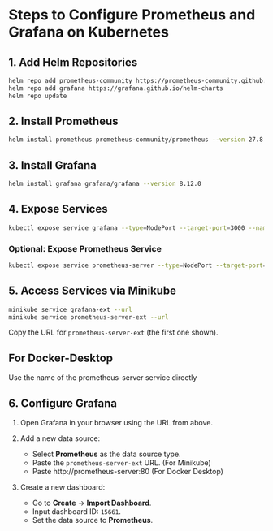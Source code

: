 
# Steps to Configure Prometheus and Grafana on Kubernetes

## 1. Add Helm Repositories

```sh
helm repo add prometheus-community https://prometheus-community.github.io/helm-charts
helm repo add grafana https://grafana.github.io/helm-charts
helm repo update
```

## 2. Install Prometheus

```sh
helm install prometheus prometheus-community/prometheus --version 27.8.0
```

## 3. Install Grafana

```sh
helm install grafana grafana/grafana --version 8.12.0
```

## 4. Expose Services

```sh
kubectl expose service grafana --type=NodePort --target-port=3000 --name=grafana-ext
```

### Optional: Expose Prometheus Service

```sh
kubectl expose service prometheus-server --type=NodePort --target-port=80 --name=prometheus-server-ext
```

## 5. Access Services via Minikube

```sh
minikube service grafana-ext --url
minikube service prometheus-server-ext --url
```

Copy the URL for `prometheus-server-ext` (the first one shown).

## For Docker-Desktop

 Use the name of the prometheus-server service directly


## 6. Configure Grafana

1. Open Grafana in your browser using the URL from above.
2. Add a new data source:
    - Select **Prometheus** as the data source type.
    - Paste the `prometheus-server-ext` URL. (For Minikube)
    - Paste http://prometheus-server:80 (For Docker Desktop)
    
3. Create a new dashboard:
    - Go to **Create** → **Import Dashboard**.
    - Input dashboard ID: `15661`.
    - Set the data source to **Prometheus**.
